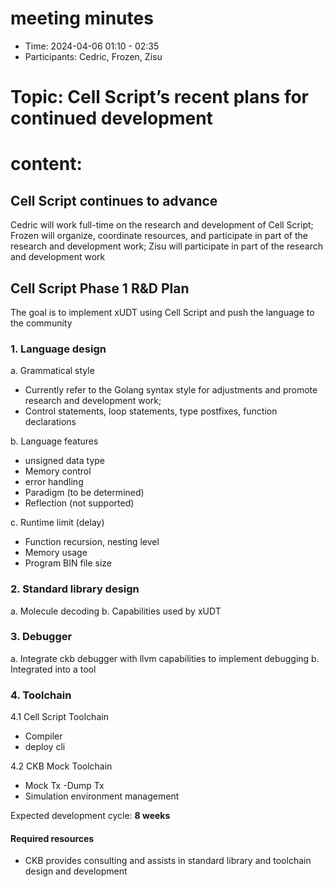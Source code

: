 # meeting minutes

- Time: 2024-04-06 01:10 - 02:35
- Participants: Cedric, Frozen, Zisu

# Topic: Cell Script’s recent plans for continued development

# content:

## Cell Script continues to advance
Cedric will work full-time on the research and development of Cell Script; Frozen will organize, coordinate resources, and participate in part of the research and development work; Zisu will participate in part of the research and development work

## Cell Script Phase 1 R&D Plan

The goal is to implement xUDT using Cell Script and push the language to the community

### 1. Language design
a. Grammatical style
- Currently refer to the Golang syntax style for adjustments and promote research and development work;
- Control statements, loop statements, type postfixes, function declarations

b. Language features
- unsigned data type
- Memory control
- error handling
- Paradigm (to be determined)
- Reflection (not supported)

c. Runtime limit (delay)
- Function recursion, nesting level
- Memory usage
- Program BIN file size

### 2. Standard library design
a. Molecule decoding
b. Capabilities used by xUDT

### 3. Debugger
a. Integrate ckb debugger with llvm capabilities to implement debugging
b. Integrated into a tool

### 4. Toolchain

4.1 Cell Script Toolchain
- Compiler
- deploy cli

4.2 CKB Mock Toolchain
- Mock Tx
-Dump Tx
- Simulation environment management

Expected development cycle: **8 weeks**

#### Required resources
- CKB provides consulting and assists in standard library and toolchain design and development
